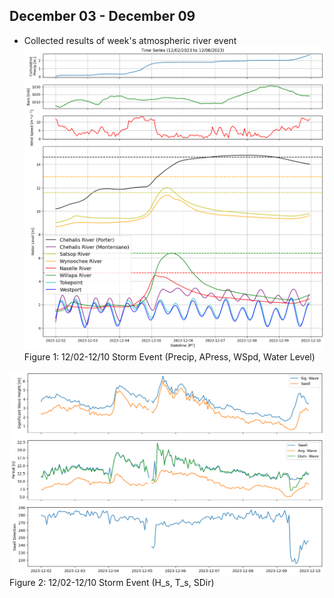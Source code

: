 ## December 03 - December 09
- Collected results of week's atmospheric river event
![12/02-12/10 Storm Event (Precip, APress, WSpd, Water Level)](Figures/Dec23_01.png)
Figure 1: 12/02-12/10 Storm Event (Precip, APress, WSpd, Water Level)


![12/02-12/10 Storm Event (H_s, T_s, SDir)](Figures/Dec23_02.png)
Figure 2: 12/02-12/10 Storm Event (H_s, T_s, SDir)
